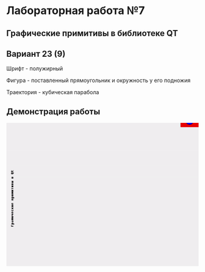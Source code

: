 # Лабораторная работа №7

## Графические примитивы в библиотеке QT

## Вариант 23 (9)

Шрифт - полужирный

Фигура - поставленный прямоугольник и окружность у его подножия

Траектория - кубическая парабола

## Демонстрация работы

![image](./img/img1.gif)
